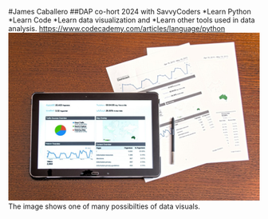#James Caballero
##DAP co-hort 2024 with SavvyCoders
*Learn Python
*Learn Code
*Learn data visualization and 
*Learn other tools used in data analysis.
https://www.codecademy.com/articles/language/python
![The Data Analysis Image](https://github.com/JCab1000/Homework/blob/main/analysis-1841158_1280.jpg)
The image shows one of many possibilties of data visuals.
